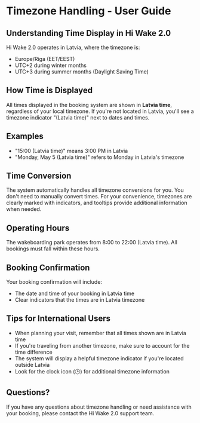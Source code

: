 # Timezone Handling - User Guide

## Understanding Time Display in Hi Wake 2.0

Hi Wake 2.0 operates in Latvia, where the timezone is:
- Europe/Riga (EET/EEST)
- UTC+2 during winter months
- UTC+3 during summer months (Daylight Saving Time)

## How Time is Displayed

All times displayed in the booking system are shown in **Latvia time**, regardless of your local timezone. If you're not located in Latvia, you'll see a timezone indicator "(Latvia time)" next to dates and times.

## Examples

- "15:00 (Latvia time)" means 3:00 PM in Latvia
- "Monday, May 5 (Latvia time)" refers to Monday in Latvia's timezone

## Time Conversion

The system automatically handles all timezone conversions for you. You don't need to manually convert times. For your convenience, timezones are clearly marked with indicators, and tooltips provide additional information when needed.

## Operating Hours

The wakeboarding park operates from 8:00 to 22:00 (Latvia time). All bookings must fall within these hours.

## Booking Confirmation

Your booking confirmation will include:
- The date and time of your booking in Latvia time
- Clear indicators that the times are in Latvia timezone

## Tips for International Users

- When planning your visit, remember that all times shown are in Latvia time
- If you're traveling from another timezone, make sure to account for the time difference
- The system will display a helpful timezone indicator if you're located outside Latvia
- Look for the clock icon (🕒) for additional timezone information

## Questions?

If you have any questions about timezone handling or need assistance with your booking, please contact the Hi Wake 2.0 support team.